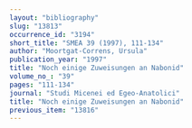 ```yaml
---
layout: "bibliography"
slug: "13813"
occurrence_id: "3194"
short_title: "SMEA 39 (1997), 111-134"
author: "Moortgat-Correns, Ursula"
publication_year: "1997"
title: "Noch einige Zuweisungen an Nabonid"
volume_no_: "39"
pages: "111-134"
journal: "Studi Micenei ed Egeo-Anatolici"
title: "Noch einige Zuweisungen an Nabonid"
previous_item: "13816"
---
```

